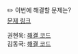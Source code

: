 ✏️ 이번에 해결할 문제는? <br>
[문제 링크](https://school.programmers.co.kr/learn/courses/30/lessons/42576)

권현욱: [해결 코드](https://github.com/woogie01/Algorithm-Hub/blob/main/%ED%94%84%EB%A1%9C%EA%B7%B8%EB%9E%98%EB%A8%B8%EC%8A%A4/1/42576.%E2%80%85%EC%99%84%EC%A3%BC%ED%95%98%EC%A7%80%E2%80%85%EB%AA%BB%ED%95%9C%E2%80%85%EC%84%A0%EC%88%98/%EC%99%84%EC%A3%BC%ED%95%98%EC%A7%80%E2%80%85%EB%AA%BB%ED%95%9C%E2%80%85%EC%84%A0%EC%88%98.java) <br>
김동국: [해결 코드]() <br>
